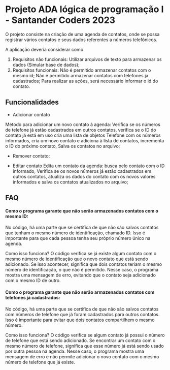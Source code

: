 
# Projeto ADA lógica de programação I - Santander Coders 2023

O projeto consiste na criação de uma agenda de contatos, onde se possa registrar vários contatos e seus dados referentes a números telefônicos.

A aplicação deveria considerar como 
1) Requisitos não funcionais: Utilizar arquivos de texto para armazenar os dados (Simular base de dados);
2) Requisitos funcionais: Não é permitido armazenar contatos com o mesmo id; Não é permitido armazenar contatos com telefones ja cadastrados; Para realizar as ações, será necessário informar o id do contato.



## Funcionalidades

- Adicionar contato

Método para adicionar um novo contato à agenda: Verifica se os números de telefone já estão cadastrados em outros contatos, verifica se o ID do contato já está em uso cria uma lista de objetos Telefone com os números informados, cria um novo contato e adiciona à lista de contatos, incrementa o ID do próximo contato, Salva os contatos no arquivo;

- Remover contato;


- Editar contato
Edita um contato da agenda: busca pelo contato com o ID informado, Verifica se os novos números já estão cadastrados em outros contatos, atualiza os dados do contato com os novos valores informados e salva os contatos atualizados no arquivo;

## FAQ

#### Como o programa garante que não serão armazenados contatos com o mesmo ID:

No código, há uma parte que se certifica de que não são salvos contatos que tenham o mesmo número de identificação, chamado ID. Isso é importante para que cada pessoa tenha seu próprio número único na agenda.

Como isso funciona? O código verifica se já existe algum contato com o mesmo número de identificação que o novo contato que está sendo adicionado. Se isso acontecer, significa que dois contatos teriam o mesmo número de identificação, o que não é permitido. Nesse caso, o programa mostra uma mensagem de erro, evitando que o contato seja adicionado com o mesmo ID de outro.

#### Como o programa garante que não serão armazenados contatos com telefones já cadastrados:

No código, há uma parte que se certifica de que não são salvos contatos com números de telefone que já foram cadastrados para outros contatos. Isso é importante para evitar que dois contatos compartilhem o mesmo número.

Como isso funciona? O código verifica se algum contato já possui o número de telefone que está sendo adicionado. Se encontrar um contato com o mesmo número de telefone, significa que esse número já está sendo usado por outra pessoa na agenda. Nesse caso, o programa mostra uma mensagem de erro e não permite adicionar o novo contato com o mesmo número de telefone que já existe.

